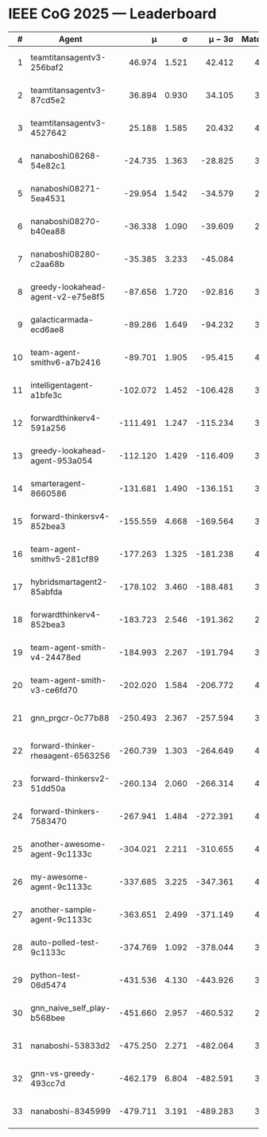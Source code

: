 # IEEE CoG 2025 — Leaderboard

| # | Agent | μ | σ | μ − 3σ | Matches | Updated |
|---:|---|---:|---:|---:|---:|---|
| 1 | teamtitansagentv3-256baf2 | 46.974 | 1.521 | 42.412 | 4212 | 2025-08-28 06:47 |
| 2 | teamtitansagentv3-87cd5e2 | 36.894 | 0.930 | 34.105 | 3938 | 2025-08-28 06:47 |
| 3 | teamtitansagentv3-4527642 | 25.188 | 1.585 | 20.432 | 4154 | 2025-08-28 06:47 |
| 4 | nanaboshi08268-54e82c1 | -24.735 | 1.363 | -28.825 | 3798 | 2025-08-28 06:47 |
| 5 | nanaboshi08271-5ea4531 | -29.954 | 1.542 | -34.579 | 2360 | 2025-08-28 06:47 |
| 6 | nanaboshi08270-b40ea88 | -36.338 | 1.090 | -39.609 | 2778 | 2025-08-28 06:47 |
| 7 | nanaboshi08280-c2aa68b | -35.385 | 3.233 | -45.084 | 560 | 2025-08-28 06:47 |
| 8 | greedy-lookahead-agent-v2-e75e8f5 | -87.656 | 1.720 | -92.816 | 3074 | 2025-08-28 06:47 |
| 9 | galacticarmada-ecd6ae8 | -89.286 | 1.649 | -94.232 | 3580 | 2025-08-28 06:47 |
| 10 | team-agent-smithv6-a7b2416 | -89.701 | 1.905 | -95.415 | 4200 | 2025-08-28 06:47 |
| 11 | intelligentagent-a1bfe3c | -102.072 | 1.452 | -106.428 | 3893 | 2025-08-28 06:47 |
| 12 | forwardthinkerv4-591a256 | -111.491 | 1.247 | -115.234 | 3309 | 2025-08-28 06:47 |
| 13 | greedy-lookahead-agent-953a054 | -112.120 | 1.429 | -116.409 | 3834 | 2025-08-28 06:47 |
| 14 | smarteragent-8660586 | -131.681 | 1.490 | -136.151 | 3248 | 2025-08-28 06:47 |
| 15 | forward-thinkersv4-852bea3 | -155.559 | 4.668 | -169.564 | 3242 | 2025-08-28 06:47 |
| 16 | team-agent-smithv5-281cf89 | -177.263 | 1.325 | -181.238 | 4040 | 2025-08-28 06:47 |
| 17 | hybridsmartagent2-85abfda | -178.102 | 3.460 | -188.481 | 3269 | 2025-08-28 06:47 |
| 18 | forwardthinkerv4-852bea3 | -183.723 | 2.546 | -191.362 | 2969 | 2025-08-28 06:47 |
| 19 | team-agent-smith-v4-24478ed | -184.993 | 2.267 | -191.794 | 3814 | 2025-08-28 06:47 |
| 20 | team-agent-smith-v3-ce6fd70 | -202.020 | 1.584 | -206.772 | 4094 | 2025-08-28 06:47 |
| 21 | gnn_prgcr-0c77b88 | -250.493 | 2.367 | -257.594 | 3340 | 2025-08-28 06:47 |
| 22 | forward-thinker-rheaagent-6563256 | -260.739 | 1.303 | -264.649 | 4302 | 2025-08-28 06:47 |
| 23 | forward-thinkersv2-51dd50a | -260.134 | 2.060 | -266.314 | 4302 | 2025-08-28 06:47 |
| 24 | forward-thinkers-7583470 | -267.941 | 1.484 | -272.391 | 4080 | 2025-08-28 06:47 |
| 25 | another-awesome-agent-9c1133c | -304.021 | 2.211 | -310.655 | 4540 | 2025-08-28 06:47 |
| 26 | my-awesome-agent-9c1133c | -337.685 | 3.225 | -347.361 | 4680 | 2025-08-28 06:47 |
| 27 | another-sample-agent-9c1133c | -363.651 | 2.499 | -371.149 | 4140 | 2025-08-28 06:47 |
| 28 | auto-polled-test-9c1133c | -374.769 | 1.092 | -378.044 | 3580 | 2025-08-28 06:47 |
| 29 | python-test-06d5474 | -431.536 | 4.130 | -443.926 | 3470 | 2025-08-28 06:47 |
| 30 | gnn_naive_self_play-b568bee | -451.660 | 2.957 | -460.532 | 2860 | 2025-08-28 06:47 |
| 31 | nanaboshi-53833d2 | -475.250 | 2.271 | -482.064 | 3420 | 2025-08-28 06:47 |
| 32 | gnn-vs-greedy-493cc7d | -462.179 | 6.804 | -482.591 | 3780 | 2025-08-28 06:47 |
| 33 | nanaboshi-8345999 | -479.711 | 3.191 | -489.283 | 3530 | 2025-08-28 06:47 |
